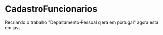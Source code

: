 # CadastroFuncionarios
Recriando o trabalho "Departamento-Pessoal q era em portugal" agora esta em java
